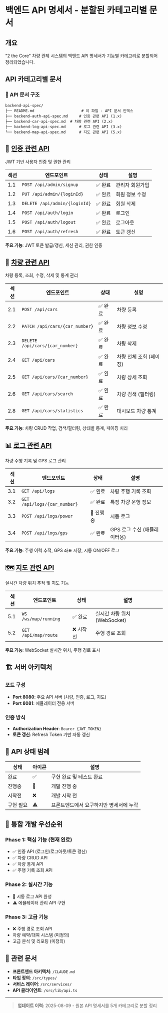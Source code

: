 # 백엔드 API 명세서 - 분할된 카테고리별 문서

## 개요

"2 the Core" 차량 관제 시스템의 백엔드 API 명세서가 기능별 카테고리로 분할되어 정리되었습니다.

## API 카테고리별 문서

### 📁 API 문서 구조

```
backend-api-spec/
├── README.md                     # 이 파일 - API 문서 인덱스
├── backend-auth-api-spec.md     # 인증 관련 API (1.x)
├── backend-car-api-spec.md  # 차량 관련 API (2.x)
├── backend-log-api-spec.md      # 로그 관련 API (3.x)
└── backend-map-api-spec.md      # 지도 관련 API (5.x)
```

## 🔐 [인증 관련 API](./backend-auth-api-spec.md)

JWT 기반 사용자 인증 및 권한 관리

| 섹션 | 엔드포인트                    | 상태    | 설명            |
| ---- | ----------------------------- | ------- | --------------- |
| 1.1  | `POST /api/admin/signup`      | ✅ 완료 | 관리자 회원가입 |
| 1.2  | `PUT /api/admin/{loginId}`    | ✅ 완료 | 회원 정보 수정  |
| 1.3  | `DELETE /api/admin/{loginId}` | ✅ 완료 | 회원 삭제       |
| 1.4  | `POST /api/auth/login`        | ✅ 완료 | 로그인          |
| 1.5  | `POST /api/auth/logout`       | ✅ 완료 | 로그아웃        |
| 1.6  | `POST /api/auth/refresh`      | ✅ 완료 | 토큰 갱신       |

**주요 기능**: JWT 토큰 발급/갱신, 세션 관리, 권한 인증

## 🚗 [차량 관련 API](./backend-car-api-spec.md)

차량 등록, 조회, 수정, 삭제 및 통계 관리

| 섹션 | 엔드포인트                      | 상태    | 설명                    |
| ---- | ------------------------------- | ------- | ----------------------- |
| 2.1  | `POST /api/cars`                | ✅ 완료 | 차량 등록               |
| 2.2  | `PATCH /api/cars/{car_number}`  | ✅ 완료 | 차량 정보 수정          |
| 2.3  | `DELETE /api/cars/{car_number}` | ✅ 완료 | 차량 삭제               |
| 2.4  | `GET /api/cars`                 | ✅ 완료 | 차량 전체 조회 (페이징) |
| 2.5  | `GET /api/cars/{car_number}`    | ✅ 완료 | 차량 상세 조회          |
| 2.6  | `GET /api/cars/search`          | ✅ 완료 | 차량 검색 (필터링)      |
| 2.8  | `GET /api/cars/statistics`      | ✅ 완료 | 대시보드 차량 통계      |

**주요 기능**: 차량 CRUD 작업, 검색/필터링, 상태별 통계, 페이징 처리

## 📊 [로그 관련 API](./backend-log-api-spec.md)

차량 주행 기록 및 GPS 로그 관리

| 섹션 | 엔드포인트                   | 상태      | 설명                         |
| ---- | ---------------------------- | --------- | ---------------------------- |
| 3.1  | `GET /api/logs`              | ✅ 완료   | 차량 주행 기록 조회          |
| 3.2  | `GET /api/logs/{car_number}` | ✅ 완료   | 특정 차량 운행 정보          |
| 3.3  | `POST /api/logs/power`       | 🔄 진행중 | 시동 로그                    |
| 3.4  | `POST /api/logs/gps`         | ✅ 완료   | GPS 로그 수신 (애뮬레이터용) |

**주요 기능**: 주행 이력 추적, GPS 좌표 저장, 시동 ON/OFF 로그

## 🗺️ [지도 관련 API](./backend-map-api-spec.md)

실시간 차량 위치 추적 및 지도 기능

| 섹션 | 엔드포인트           | 상태      | 설명                         |
| ---- | -------------------- | --------- | ---------------------------- |
| 5.1  | `WS /ws/map/running` | ✅ 완료   | 실시간 차량 위치 (WebSocket) |
| 5.2  | `GET /api/map/route` | ❌ 시작전 | 주행 경로 조회               |

**주요 기능**: WebSocket 실시간 위치, 주행 경로 표시

## 🏗️ 서버 아키텍처

### 포트 구성

- **Port 8080**: 주요 API 서버 (차량, 인증, 로그, 지도)
- **Port 8081**: 에뮬레이터 전용 서버

### 인증 방식

- **Authorization Header**: `Bearer {JWT_TOKEN}`
- **토큰 갱신**: Refresh Token 기반 자동 갱신

## 📝 API 상태 범례

| 상태      | 아이콘 | 설명                                    |
| --------- | ------ | --------------------------------------- |
| 완료      | ✅     | 구현 완료 및 테스트 완료                |
| 진행중    | 🔄     | 개발 진행 중                            |
| 시작전    | ❌     | 개발 시작 전                            |
| 구현 필요 | ⚠️     | 프론트엔드에서 요구하지만 명세서에 누락 |

## 🔄 통합 개발 우선순위

### Phase 1: 핵심 기능 (현재 완료)

- ✅ 인증 API (로그인/로그아웃/토큰 갱신)
- ✅ 차량 CRUD API
- ✅ 차량 통계 API
- ✅ 주행 기록 조회 API

### Phase 2: 실시간 기능

- 🔄 시동 로그 API 완성
- ⚠️ 에뮬레이터 관리 API 구현

### Phase 3: 고급 기능

- ❌ 주행 경로 조회 API
- 차량 예약/대여 시스템 (미정의)
- 고급 분석 및 리포팅 (미정의)

## 🔗 관련 문서

- **프론트엔드 아키텍처**: `/CLAUDE.md`
- **타입 정의**: `/src/types/`
- **서비스 레이어**: `/src/services/`
- **API 클라이언트**: `/src/lib/api.ts`

---

> **업데이트 이력**: 2025-08-09 - 원본 API 명세서를 5개 카테고리로 분할 정리
